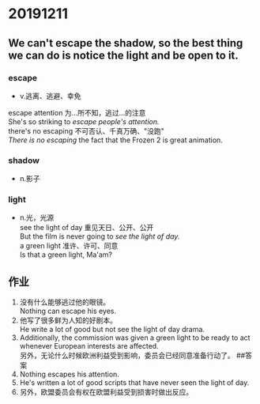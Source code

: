 # 20191211
## We can't escape the shadow, so the best thing we can do is notice the light and be open to it.  
### escape  
- v.逃离、逃避、幸免

escape attention 为...所不知，逃过...的注意  
She's so striking to _escape people's attention._  
there's no escaping 不可否认、千真万确、"没跑"  
_There is no escaping_ the fact that the Frozen 2 is great animation.
### shadow
- n.影子
### light
- n.光，光源  
see the light of day 重见天日、公开、公开  
But the film is never going to _see the light of day._  
a green light 准许、许可、同意  
Is that a green light, Ma'am?
  
## 作业
1. 没有什么能够逃过他的眼镜。  
Nothing can escape his eyes.
2. 他写了很多鲜为人知的好剧本。  
He write a lot of good but not see the light of day drama.
3. Additionally, the commission was given a green light to be ready to act whenever European interests are affected.  
另外，无论什么时候欧洲利益受到影响，委员会已经同意准备行动了。
##答案  
1. Nothing escapes his attention.
2. He's written a lot of good scripts that have never seen the light of day.
3. 另外，欧盟委员会有权在欧盟利益受到损害时做出反应。
  









